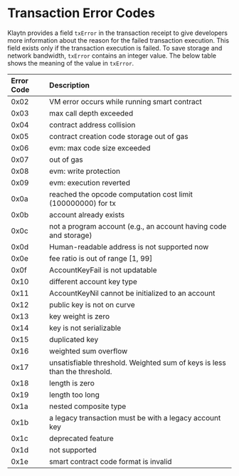 # Transaction Error Codes

Klaytn provides a field `txError` in the transaction receipt to give developers more information about the reason for the failed transaction execution. This field exists only if the transaction execution is failed. To save storage and network bandwidth, `txError` contains an integer value. The below table shows the meaning of the value in `txError`.

| Error Code | Description                                                               |
|:---------- |:------------------------------------------------------------------------- |
| 0x02       | VM error occurs while running smart contract                              |
| 0x03       | max call depth exceeded                                                   |
| 0x04       | contract address collision                                                |
| 0x05       | contract creation code storage out of gas                                 |
| 0x06       | evm: max code size exceeded                                               |
| 0x07       | out of gas                                                                |
| 0x08       | evm: write protection                                                     |
| 0x09       | evm: execution reverted                                                   |
| 0x0a       | reached the opcode computation cost limit \(100000000\) for tx          |
| 0x0b       | account already exists                                                    |
| 0x0c       | not a program account \(e.g., an account having code and storage\)      |
| 0x0d       | Human-readable address is not supported now                               |
| 0x0e       | fee ratio is out of range \[1, 99\]                                     |
| 0x0f       | AccountKeyFail is not updatable                                           |
| 0x10       | different account key type                                                |
| 0x11       | AccountKeyNil cannot be initialized to an account                         |
| 0x12       | public key is not on curve                                                |
| 0x13       | key weight is zero                                                        |
| 0x14       | key is not serializable                                                   |
| 0x15       | duplicated key                                                            |
| 0x16       | weighted sum overflow                                                     |
| 0x17       | unsatisfiable threshold. Weighted sum of keys is less than the threshold. |
| 0x18       | length is zero                                                            |
| 0x19       | length too long                                                           |
| 0x1a       | nested composite type                                                     |
| 0x1b       | a legacy transaction must be with a legacy account key                    |
| 0x1c       | deprecated feature                                                        |
| 0x1d       | not supported                                                             |
| 0x1e       | smart contract code format is invalid                                     |